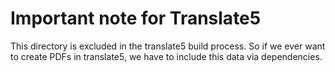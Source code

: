 # Important note for Translate5

This directory is excluded in the translate5 build process. 
So if we ever want to create PDFs in translate5, 
we have to include this data via dependencies.
